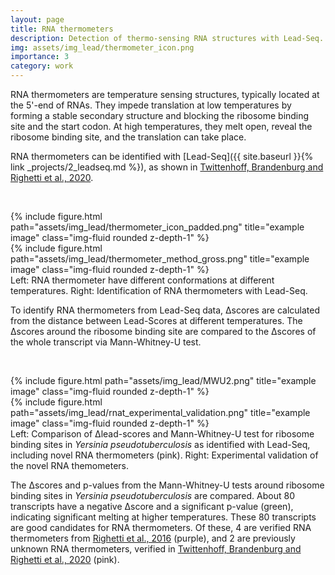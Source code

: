 ```yaml
---
layout: page
title: RNA thermometers
description: Detection of thermo-sensing RNA structures with Lead-Seq.
img: assets/img_lead/thermometer_icon.png
importance: 3
category: work
---
```



RNA thermometers are temperature sensing structures, typically located at the 5'-end of RNAs. They impede translation at low temperatures by forming a stable secondary structure and blocking the ribosome binding site and the start codon. At high temperatures, they melt open, reveal the ribosome binding site, and the translation can take place.  

RNA thermometers can be identified with [Lead-Seq]({{ site.baseurl }}{% link _projects/2_leadseq.md %}), as shown in [Twittenhoff, Brandenburg and Righetti et al., 2020](https://doi.org/10.1093/nar/gkaa404).

&nbsp;


<div class="row">
    <div class="col-sm mt-3 mt-md-0">
        {% include figure.html path="assets/img_lead/thermometer_icon_padded.png" title="example image" class="img-fluid rounded z-depth-1" %}
    </div>
    <div class="col-sm mt-3 mt-md-0">
        {% include figure.html path="assets/img_lead/thermometer_method_gross.png" title="example image" class="img-fluid rounded z-depth-1" %}
    </div>
</div>
<div class="caption">
    Left: RNA thermometer have different conformations at different temperatures. Right: Identification of RNA thermometers with Lead-Seq.  
</div>


To identify RNA thermometers from Lead-Seq data, Δscores are calculated from the distance between Lead-Scores at different temperatures. The Δscores around the ribosome binding site are compared to the Δscores of the whole transcript via Mann-Whitney-U test.

<!-- wiki link to mwu? -->

&nbsp;


<div class="row">
    <div class="col-sm mt-3 mt-md-0">
        {% include figure.html path="assets/img_lead/MWU2.png" title="example image" class="img-fluid rounded z-depth-1" %}
    </div>
    <div class="col-sm mt-3 mt-md-0">
        {% include figure.html path="assets/img_lead/rnat_experimental_validation.png" title="example image" class="img-fluid rounded z-depth-1" %}
    </div>
</div>
<div class="caption"> Left: Comparison of Δlead-scores and Mann-Whitney-U test for ribosome binding sites in <i>Yersinia pseudotuberculosis</i> as identified with Lead-Seq, including novel RNA thermometers (pink). Right: Experimental validation of the novel RNA themometers. 
</div>


The Δscores and p-values from the Mann-Whitney-U tests around ribosome binding sites in *Yersinia pseudotuberculosis* are compared. About 80 transcripts have a negative Δscore and a significant p-value (green), indicating significant melting at higher temperatures. These 80 transcripts are good candidates for RNA thermometers. Of these, 4 are verified RNA thermometers from [Righetti et al., 2016](https://doi.org/10.1073/pnas.1523004113) (purple), and 2 are previously unknown RNA thermometers, verified in [Twittenhoff, Brandenburg and Righetti et al., 2020](https://doi.org/10.1093/nar/gkaa404) (pink).
